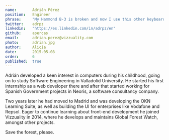```yaml
---
name:       Adrián Pérez
position:   Engineer
phrase:     "My Hammond B-3 is broken and now I use this other keyboard"
twitter:    adrpz
linkedin:   "https://es.linkedin.com/in/adrpz/en"
github:		apercas
email:      adrian.perez@vizzuality.com
photo:      adrian.jpg
author:     Alicia
date:       2015-05-08
order: 		6
published:  true
---
```


 Adrián developed a keen interest in computers during his childhood, going on to study Software Engineering in Valladolid University. He started his first internship as a web developer there and after that started working for Spanish Government projects in Neoris, a software consultancy company.

 Two years later he had moved to Madrid and was developing the OKN Learning Suite, as well as building the UI for enterprises like Vodafone and Repsol. Eager to continue learning about front-end development he joined Vizzuality in 2014, where he develops and maintains Global Forest Watch, amongst other projects.

 Save the forest, please.
